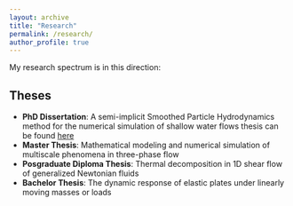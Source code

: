 ```yaml
---
layout: archive
title: "Research"
permalink: /research/
author_profile: true
---
```

My research spectrum is in this direction:
## Theses
<!--====== -->
* **PhD Dissertation**: A semi-implicit Smoothed Particle Hydrodynamics method for the numerical simulation of shallow water flows thesis can be found [here](https://adelekebankole.github.io/files/PhdDissertation.pdf)
* **Master Thesis**: Mathematical modeling and numerical simulation of multiscale phenomena in three-phase flow
* **Posgraduate Diploma Thesis**: Thermal decomposition in 1D shear flow of generalized Newtonian fluids
* **Bachelor Thesis**: The dynamic response of elastic plates under linearly moving masses or loads


